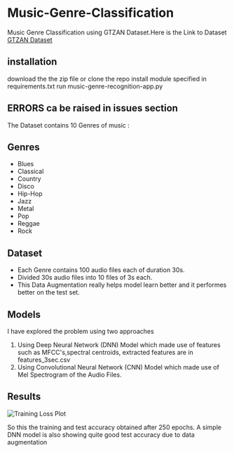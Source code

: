 # Music-Genre-Classification

Music Genre Classification using GTZAN Dataset.Here is the Link to Dataset [GTZAN Dataset](https://www.kaggle.com/andradaolteanu/gtzan-dataset-music-genre-classification)

## installation
download the the zip file or clone the repo
install module specified in requirements.txt
run music-genre-recognition-app.py

## ERRORS ca be raised in issues section

The Dataset contains 10 Genres of music :
## Genres
* Blues
* Classical
* Country
* Disco
* Hip-Hop
* Jazz
* Metal
* Pop
* Reggae
* Rock
## Dataset
* Each Genre contains 100 audio files each of duration 30s.
* Divided 30s audio files into 10 files of 3s each.
* This Data Augmentation really helps model learn better and it performes better on the test set.

## Models
I have explored the problem using two approaches 
1) Using Deep Neural Network (DNN) Model which made use of features such as MFCC's,spectral centroids, extracted features are in features_3sec.csv
2) Using Convolutional Neural Network (CNN) Model which made use of Mel Spectrogram of the Audio Files.

## Results
![Training Loss Plot](https://github.com/KunalVaidya99/Music-Genre-Classification/blob/master/musicgenre.PNG)

So this the training and test accuracy obtained after 250 epochs.
A simple DNN model is also showing quite good test accuracy due to data augmentation
